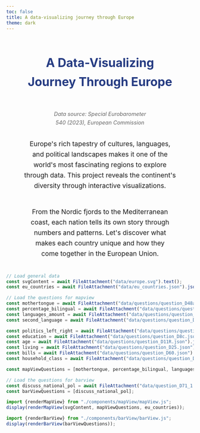 ```yaml
---
toc: false
title: A data-visualizing journey through Europe
theme: dark
---
```


<div class="europe-container">
  <h1 class="europe-title">A Data-Visualizing Journey Through Europe</h1>

<p class="europe-source">
    <em>Data source: Special Eurobarometer 540 (2023), European Commission</em>
  </p>

  <p class="europe-intro">
    Europe's rich tapestry of cultures, languages, and political landscapes makes it one of the world's most fascinating regions to explore through data. This project reveals the continent's diversity through interactive visualizations.
  </p>

  <p class="europe-intro">
    From the Nordic fjords to the Mediterranean coast, each nation tells its own story through numbers and patterns. Let's discover what makes each country unique and how they come together in the European Union.
  </p>
</div>

```js
// Load general data
const svgContent = await FileAttachment("data/europe.svg").text();
const eu_countries = await FileAttachment("data/eu_countries.json").json();
```

```js
// Load the questions for mapview   
const mothertongue = await FileAttachment("data/questions/question_D48a.json").json(); // mothertongue
const percentage_bilingual = await FileAttachment("data/questions/question_D48f_2ndmtongues.json").json(); // bilangual percentage
const languages_amount = await FileAttachment("data/questions/question_D48count.json").json(); // amount languages
const second_language = await FileAttachment("data/questions/question_D48b.json").json(); // 2nd language

const politics_left_right = await FileAttachment("data/questions/question_D1.json").json(); // left-right politics
const education = await FileAttachment("data/questions/question_D8c.json").json(); // education
const age = await FileAttachment("data/questions/question_D11R.json").json(); // age
const living = await FileAttachment("data/questions/question_D25.json").json(); // living situation
const bills = await FileAttachment("data/questions/question_D60.json").json(); // bills
const household_class = await FileAttachment("data/questions/question_D63.json").json(); // household class

const mapViewQuestions = [mothertongue, percentage_bilingual, languages_amount, second_language, politics_left_right, education, age, living, bills, household_class];
```

```js
// Load the questions for barview
const discuss_national_pol = await FileAttachment("data/question_D71_1.json").json(); // discuss national politics
const barViewQuestions = [discuss_national_pol];
```



```js
import {renderMapView} from "./components/mapView/mapView.js";
display(renderMapView(svgContent, mapViewQuestions, eu_countries));
```

```js
import {renderBarView} from "./components/barView/barView.js";
display(renderBarView(barViewQuestions));
```

<style>
  .europe-container {
    margin: 0 auto;
    padding: 0 20px;
    font-family: -apple-system, BlinkMacSystemFont, 'Segoe UI', sans-serif;
    line-height: 1.6;
    display: flex;
    flex-direction: column;
    align-items: center;
    text-wrap: balance;
    text-align: center;
  }
  .europe-title {
    max-width: none;
    color: #253b82;
    text-align: center;
    margin-bottom: 1rem;
    font-size: 2rem;
  }
  .europe-intro {
    max-width: none;
    font-size: 1.1rem;
    margin-bottom: 1.5rem;
  }
  .europe-section {
    max-width: none;
    margin: 2rem 0;
  }
  .europe-subtitle {
    max-width: none;
    color: #253b82;
    border-bottom: 2px solid #00ffff;
    padding-bottom: 0.5rem;
    margin-bottom: 1rem;
    font-size: 1.4rem;
  }
  .europe-highlight {
    max-width: none;
    font-weight: bold;
    color: #253b82;
  }
  .europe-divider {
    border: 0;
    height: 1px;
    background: #ddd;
    margin: 2rem 0;
  }
  .europe-callout {
    max-width: none;
    font-weight: bold;
    text-align: center;
    margin: 1.5rem 0;
  }
  .europe-source {
    max-width: none;
    font-size: 0.9rem;
    color: #666;
    text-align: center;
    margin-top: 2rem;
  }

.map-container {
    margin: 0 auto;
    padding: 0 20px;
    font-family: -apple-system, BlinkMacSystemFont, 'Segoe UI', sans-serif;
    line-height: 1.6;
    display: flex;
    flex-direction: column;
    text-wrap: balance;
    text-align: center;
  }
</style>
